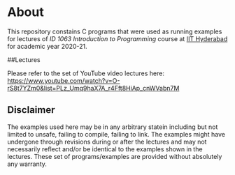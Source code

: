# About
This repository constains C programs that were used as running examples for lectures of _ID 1063 Introduction to Programming_ course at [IIT Hyderabad](https://iith.ac.in) for academic year 2020-21.

##Lectures

Please refer to the set of YouTube video lectures here: https://www.youtube.com/watch?v=O-rS8t7YZm0&list=PLz_Umq9haX7A_r4Fft8HiAp_cnWVabn7M

## Disclaimer
The examples used here may be in any arbitrary statein including but not limited to unsafe, failing to compile, failing to link. The examples might have undergone through revisions during or after the lectures and may not necessarily reflect and/or be identical to the examples shown in the lectures. These set of programs/examples are provided without absolutely any warranty.
